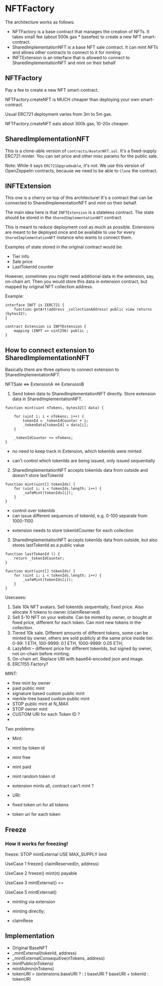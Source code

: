 # NFTFactory

The architecture works as follows:

- NFTFactory is a base contract that manages the creation of NFTs. It takes small fee (about 500k gas * basefee) to create a new NFT smart-contract.
- SharedImplementationNFT is a base NFT sale contract. It can mint NFTs and allows other contracts to connect to it for minting
- INFTExtension is an interface that is allowed to connect to SharedImplementationNFT and mint on their behalf


## NFTFactory

Pay a fee to create a new NFT smart-contract.

NFTFactory.createNFT is MUCH cheaper than deploying your own smart-contract.

Usual ERC721 deployment varies from 3m to 5m gas.

NFTFactory.createNFT eats about 300k gas, 10-20x cheaper.


## SharedImplementationNFT

This is a clone-able version of `contracts/AvatarNFT.sol`. It's a fixed-supply ERC721 minter. You can set price and other misc params for the public sale.

Note: While it says `ERC721Upgradeable`, it's not. We use this version of OpenZeppelin contracts, because we need to be able to `Clone` the contract.


## INFTExtension

This one is a cherry on top of this architecture! It's a contract that can be connected to SharedImplementationNFT and mint on their behalf.

The main idea here is that `INFTExtension` is a stateless contract. The state should be stored in the `SharedImplementationNFT` contract.

This is meant to reduce deployment cost as much as possible. Extensions are meant to be deployed once and be available to use for every `SharedImplementationNFT` instance who wants to connect them.

Examples of state stored in the original contract would be:
- Tier info
- Sale price
- LastTokenId counter

However, sometimes you might need additional data in the extension, say, on-chain art. Then you would store this data in extension contract, but mapped by original NFT collection address.

Example:

```solidity
interface INFT is IERC721 {
    function getArt(address _collectionAddress) public view returns (bytes32);
}

contract Extension is INFTExtension {
    mapping (INFT => uint256) public ;
}
```

## How to connect extension to SharedImplementationNFT

Basically there are three options to connect extension to SharedImplementationNFT.

NFTSale <=> ExtensionA
        <=> ExtensionB


1. Send token data to SharedImplementationNFT directly. Store extension data in SharedImplementationNFT.

```solidity
function mint(uint nTokens, bytes32[] data) {

    for (uint i; i < nTokens; i++) {
        tokenId = _tokenIdCounter + i;
        _tokenData[tokenId] = data[i];
    }

    _tokenIdCounter += nTokens;
}
```

+ no need to keep track in Extension, which tokenIds were minted
- can't control which tokenIds are being issued, only issued sequentially


2. SharedImplementationNFT accepts tokenIds data from outside and doesn't store lastTokenId

```solidity
function mint(uint[] tokenIds) {
    for (uint i; i < tokenIds.length; i++) {
        _safeMint(tokenIds[i]);
    }
}
```

+ control over tokenIds
+ can issue different sequences of tokenId, e.g. 0-100 separate from 1000-1100
- extension needs to store tokenIdCounter for each collection

3. SharedImplementationNFT accepts tokenIds data from outside, but also stores lastTokenId as a public value

```solidity
function lastTokenId () {
    return _tokenIdCounter;
}

function mint(uint[] tokenIds) {
    for (uint i; i < tokenIds.length; i++) {
        _safeMint(tokenIds[i]);
    }
}
```



Usecases:

1. Sale 10k NFT avatars. Sell tokenIds sequentially, fixed price. Also allocate X tokens to owner (claimReserved)
2. Sell 5-10 NFT on your website. Can be minted by owner, or bought at fixed price, different for each token. Can mint new tokens in the collection.
3. Tiered 10k sale. Different amounts of different tokens, some can be minted by owner, others are sold publicly at the same price inside tier. 0-99: 1 ETH, 100-9999: 0.1 ETH, 1000-9999: 0.05 ETH;
4. LazyMint – different price for different tokenIds, but signed by owner, not on-chain before minting.
5. On-chain art. Replace URI with base64-encoded json and image.
6. ERC1155 Factory?



MINT:
- free mint by owner
- paid public mint
- signature based custom public mint
- merkle-tree based custom public mint
- STOP public mint at N_MAX
- STOP owner mint
- CUSTOM URI for each Token ID ?
- 




Two problems:
- Mint:
- mint by token id
- mint free
- mint paid
- mint random token id
- extension mints all, contract can't mint ?

- URI:
- fixed token uri for all tokens
- token uri for each token


## Freeze

### How it works for freezing!

freeze:
    STOP mintExternal
    USE MAX_SUPPLY limit

UseCase 1
    freeze()
    claimReserved(n, address)

UseCase 2
    freeze()
    mint(n) payable

UseCase 3
    mintExternal() <=

UseCase 5
    mintExternal()

 - minting via extension


 - minting directly;
  - claimRese




## Implementation


- Original BaseNFT
- _mintExternal(tokenId, address)
- _mintExternalConsequitive(nTokens, address)
- mintPublic(nTokens)
- mintAdmin(nTokens)
- tokenURI = (extensions.baseURI ? : ) baseURI ? baseURI + tokenId : tokenURI 


